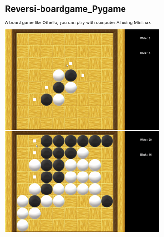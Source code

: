 # Reversi-boardgame_Pygame

A board game like Othello, you can play with computer AI using Minimax <br>

<img src="capture1.gif"><br>
<img src="capture2.gif">

<!--  Thanks to ytb HB Coding -->

